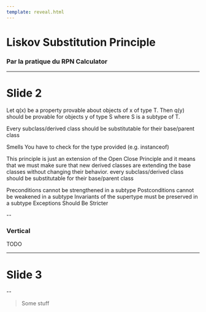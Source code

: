 ```yaml
---
template: reveal.html
---
```

# Liskov Substitution Principle

### Par la pratique du RPN Calculator

---

# Slide 2

Let q(x) be a property provable about objects of x of type T.
Then q(y) should be provable for objects y of type S where S is a subtype of T.

Every subclass/derived class should be substitutable for their base/parent class

Smells
You have to check for the type provided (e.g. instanceof)



This principle is just an extension of the Open Close Principle and it means that we must make sure that new derived classes are extending the base classes without changing their behavior.
every subclass/derived class should be substitutable for their base/parent class


Preconditions cannot be strengthened in a subtype
Postconditions cannot be weakened in a subtype
Invariants of the supertype must be preserved in a subtype
Exceptions Should Be Stricter

--

### Vertical

TODO

---

# Slide 3

--

> Some stuff

